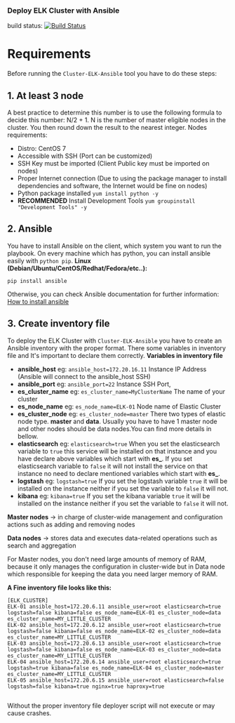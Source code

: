 ### Deploy ELK Cluster with Ansible

build status: [![Build Status](https://travis-ci.org/danitfk/Cluster-ELK-Ansible.svg?branch=master)](https://travis-ci.org/danitfk/Cluster-ELK-Ansible)

# Requirements
Before running the `Cluster-ELK-Ansible` tool you have to do these steps:
## 1. At least 3 node
A best practice to determine this number is to use the following formula to decide this number: N/2 + 1. N is the number of master eligible nodes in the cluster. You then round down the result to the nearest integer.
Nodes requirements:
* Distro: CentOS 7 
* Accessible with SSH (Port can be customized)
* SSH Key must be imported (Client Public key must be imported on nodes)
* Proper Internet connection (Due to using the package manager to install dependencies and software, the Internet would be fine on nodes)
* Python package installed `yum install python -y`
* **RECOMMENDED** Install Development Tools `yum groupinstall "Development Tools" -y` 
## 2. Ansible
You have to install Ansible on the client, which system you want to run the playbook.
On every machine which has python, you can install ansible easily with `python pip`.
**Linux (Debian/Ubuntu/CentOS/Redhat/Fedora/etc..):**
```
pip install ansible
```
Otherwise, you can check Ansible documentation for further information: [How to install ansible]( https://docs.ansible.com/ansible/latest/installation_guide/intro_installation.html)

## 3. Create inventory file
To deploy the ELK Cluster with `Cluster-ELK-Ansible` you have to create an Ansible inventory with the proper format. 
There some variables in inventory file and It's important to declare them correctly.
**Variables in inventory file**
* **ansible_host** eg: `ansible_host=172.20.16.11` Instance IP Address (Ansible will connect to the ansible_host SSH) 
* **ansible_port** eg: `ansible_port=22` Instance SSH Port,
* **es_cluster_name** eg: `es_cluster_name=MyClusterName` The name of your cluster
* **es_node_name**  eg: `es_node_name=ELK-01` Node name of Elastic Cluster
* **es_cluster_node** eg: `es_cluster_node=master` There two types of elastic node type. **master** and **data**. Usually you have to have 1 master node and other nodes should be data nodes.You can find more details in bellow.
* **elasticsearch** eg: `elasticsearch=true` When you set the elasticsearch variable to `true` this service will be installed on that instance and you have declare above variables which start with **es_**. If you set elasticsearch variable to `false` it will not install the service on that instance no need to declare mentioned variables which start with **es_**.
* **logstash** eg: `logstash=true` If you set the logstash variable `true` it will be installed on the instance neither if you set the variable to `false` it will not.
* **kibana** eg: `kibana=true` If you set the kibana variable `true` it will be installed on the instance neither if you set the variable to `false` it will not.

**Master nodes** -> in charge of cluster-wide management and configuration actions such as adding and removing nodes

**Data nodes** -> stores data and executes data-related operations such as search and aggregation

For Master nodes, you don't need large amounts of memory of RAM, because it only manages the configuration in cluster-wide but in Data node which responsible for keeping the data you need larger memory of RAM.

**A Fine inventory file looks like this:**
```
[ELK_CLUSTER]
ELK-01 ansible_host=172.20.6.11 ansible_user=root elasticsearch=true logstash=false kibana=false es_node_name=ELK-01 es_cluster_node=data es_cluster_name=MY_LITTLE_CLUSTER
ELK-02 ansible_host=172.20.6.12 ansible_user=root elasticsearch=true logstash=false kibana=false es_node_name=ELK-02 es_cluster_node=data es_cluster_name=MY_LITTLE_CLUSTER
ELK-03 ansible_host=172.20.6.13 ansible_user=root elasticsearch=true logstash=false kibana=false es_node_name=ELK-03 es_cluster_node=data es_cluster_name=MY_LITTLE_CLUSTER
ELK-04 ansible_host=172.20.6.14 ansible_user=root elasticsearch=true logstash=true kibana=false es_node_name=ELK-04 es_cluster_node=master es_cluster_name=MY_LITTLE_CLUSTER
ELK-05 ansible_host=172.20.6.15 ansible_user=root elasticsearch=false logstash=false kibana=true nginx=true haproxy=true 


```
Without the proper inventory file deployer script will not execute or may cause crashes.

